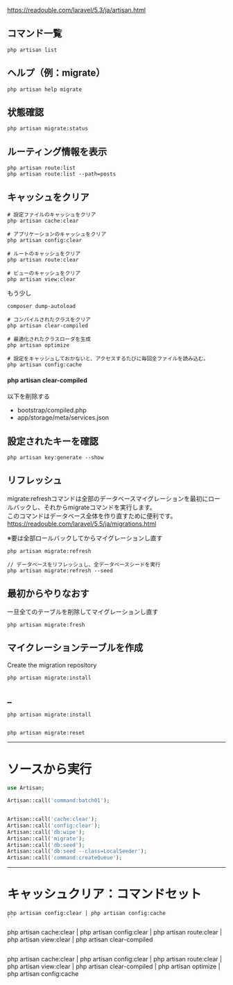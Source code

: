 https://readouble.com/laravel/5.3/ja/artisan.html  

## コマンド一覧
```
php artisan list
```

## ヘルプ（例：migrate）
```
php artisan help migrate
```

## 状態確認
```
php artisan migrate:status
```

## ルーティング情報を表示
```
php artisan route:list
php artisan route:list --path=posts
```

## キャッシュをクリア
```
# 設定ファイルのキャッシュをクリア
php artisan cache:clear

# アプリケーションのキャッシュをクリア
php artisan config:clear

# ルートのキャッシュをクリア
php artisan route:clear

# ビューのキャッシュをクリア
php artisan view:clear
```

もう少し
```
composer dump-autoload

# コンパイルされたクラスをクリア
php artisan clear-compiled

# 最適化されたクラスローダを生成
php artisan optimize

# 設定をキャッシュしておかないと、アクセスするたびに毎回全ファイルを読み込む。
php artisan config:cache
```


#### php artisan clear-compiled
以下を削除する  

 - bootstrap/compiled.php
 - app/storage/meta/services.json




## 設定されたキーを確認
```
php artisan key:generate --show
```



## リフレッシュ
migrate:refreshコマンドは全部のデータベースマイグレーションを最初にロールバックし、それからmigrateコマンドを実行します。  
このコマンドはデータベース全体を作り直すために便利です。  
https://readouble.com/laravel/5.5/ja/migrations.html  

※要は全部ロールバックしてからマイグレーションし直す
```
php artisan migrate:refresh

// データベースをリフレッシュし、全データベースシードを実行
php artisan migrate:refresh --seed
```


## 最初からやりなおす
一旦全てのテーブルを削除してマイグレーションし直す
```
php artisan migrate:fresh
```



## マイクレーションテーブルを作成
Create the migration repository
```
php artisan migrate:install
```



## _
```
php artisan migrate:install


php artisan migrate:reset
```


____________________________________________________________________________________
# ソースから実行
```php
use Artisan;

Artisan::call('command:batch01');


Artisan::call('cache:clear');
Artisan::call('config:clear');
Artisan::call('db:wipe');
Artisan::call('migrate');
Artisan::call('db:seed');
Artisan::call('db:seed --class=LocalSeeder');
Artisan::call('command:createQueue');
```


____________________________________________________________________________________
# キャッシュクリア：コマンドセット

```
php artisan config:clear | php artisan config:cache
``

```
php artisan cache:clear | php artisan config:clear | php artisan route:clear | php artisan view:clear | php artisan clear-compiled
```

```
php artisan cache:clear | php artisan config:clear | php artisan route:clear | php artisan view:clear | php artisan clear-compiled | php artisan optimize | php artisan config:cache
```

